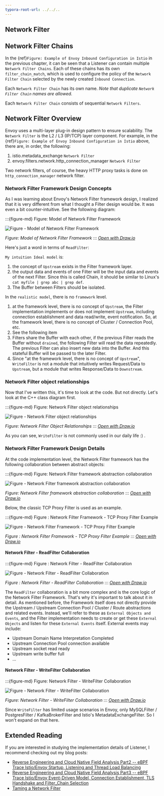 ```yaml
---
typora-root-url: ../../..
---
```


## Network Filter

## Network Filter Chains
In the {ref}`Figure: Example of Envoy Inbound Configuration in Istio` in the previous chapter, it can be seen that a Listener can contain multiple `Network Filter Chains`. Each of these chains has its own `filter_chain_match`, which is used to configure the policy of the `Network Filter Chain` selected by the newly created `Inbound Connection`.

Each `Network Filter Chain` has its own name. *Note that duplicate `Network Filter Chain` names are allowed.*

Each `Network Filter Chain` consists of sequential `Network Filters`. 

## Network Filter Overview

Envoy uses a multi-layer plug-in design pattern to ensure scalability. The `Network Filter` is the L2 / L3 (IP/TCP) layer component. For example, in the {ref}`Figure: Example of Envoy Inbound Configuration in Istio` above, there are, in order, the following:
1. istio.metadata_exchange `Network Filter`
2. envoy.filters.network.http_connection_manager `Network Filter`

Two network filters, of course, the heavy HTTP proxy tasks is done on `http_connection_manager` network filter.

### Network Filter Framework Design Concepts

As I was learning about Envoy's Network Filter framework design, I realized that it is very different from what I thought a Filter design would be. It was even a bit counter-intuitive. See the following diagram:

:::{figure-md} Figure: Model of Network Filter Framework

<img src="/ch2-envoy/arch/network-filter/network-filter-framework-concept.drawio.svg" alt="Figure - Model of Network Filter Framework">

*Figure: Model of Network Filter Framework*
:::
*[Open with Draw.io](https://app.diagrams.net/?ui=sketch#Uhttps%3A%2F%2Fistio-insider.mygraphql.com%2Fzh_CN%2Flatest%2F_images%2Fnetwork-filter-framework-concept.drawio.svg)*

Here's just a word in terms of `ReadFilter`:

`My intuition Ideal model` is:
 1. the concept of `Upstream` exists in the Filter framework layer.
 2. the output data and events of one Filter will be the input data and events of the next Filter. Since this is called Chain, it should be similar to Linux's `cat myfile | grep abc | grep def`. 
 3. The Buffer between Filters should be isolated.


In the `realistic model`, there is no `framework` level.
1. at the framework level, there is no concept of `Upstream`, the Filter implementation implements or does not implement `Upstream`, including connection establishment and data read/write, event notification. So, at the framework level, there is no concept of Cluster / Connection Pool, etc. 
2. See the following item
3. Filters share the Buffer with each other, if the previous Filter reads the Buffer without `drained`, the following Filter will read the data repeatedly. The previous Filter can also insert new data into the Buffer. And this stateful Buffer will be passed to the later Filter.
4. Since "at the framework level, there is no concept of `Upstream`", `WriteFilter` is not a module that intuitively writes Request/Data to `Upstream`, but a module that writes Response/Data to `Downstream`.

### Network Filter object relationships

Now that I've written this, it's time to look at the code. But not directly. Let's look at the C++ class diagram first.


:::{figure-md} Figure: Network Filter object relationships

<img src="/ch2-envoy/arch/network-filter/network-filter-hierarchy.drawio.svg" alt="Figure - Network Filter object relationships">

*Figure: Network Filter Object Relationships*
:::
*[Open with Draw.io](https://app.diagrams.net/?ui=sketch#Uhttps%3A%2F%2Fistio-insider.mygraphql.com%2Fzh_CN%2Flatest%2F_images%2Fnetwork-filter-hierarchy.drawio.svg)*


As you can see, `WriteFilter` is not commonly used in our daily life :) .


### Network Filter Framework Design Details
At the code implementation level, the Network Filter framework has the following collaboration between abstract objects:

:::{figure-md} Figure: Network Filter framework abstraction collaboration

<img src="/ch2-envoy/arch/network-filter/network-filter-framework.drawio.svg" alt="Figure - Network Filter framework abstraction collaboration">

*Figure: Network Filter framework abstraction collaboration*
:::
*[Open with Draw.io](https://app.diagrams.net/?ui=sketch#Uhttps%3A%2F%2Fistio-insider.mygraphql.com%2Fzh_CN%2Flatest%2F_images%2Fnetwork-filter-framework.drawio.svg)*


Below, the classic TCP Proxy Filter is used as an example.


:::{figure-md} Figure : Network Filter Framework - TCP Proxy Filter Example

<img src="/ch2-envoy/arch/network-filter/network-filter-tcpproxy.drawio.svg" alt="Figure - Network Filter Framework - TCP Proxy Filter Example">

*Figure : Network Filter Framework - TCP Proxy Filter Example*
:::
*[Open with Draw.io](https://app.diagrams.net/?ui=sketch#Uhttps%3A%2F%2Fistio-insider.mygraphql.com%2Fzh_CN%2Flatest%2F_images%2Fnetwork-filter-tcpproxy.drawio.svg)*


#### Network Filter - ReadFilter Collaboration

:::{figure-md} Figure : Network Filter - ReadFilter Collaboration

<img src="/ch2-envoy/arch/network-filter/network-filter-readfilter.drawio.svg" alt="Figure - Network Filter - ReadFilter Collaboration">

*Figure : Network Filter - ReadFilter Collaboration*
:::
*[Open with Draw.io](https://app.diagrams.net/?ui=sketch#Uhttps%3A%2F%2Fistio-insider.mygraphql.com%2Fzh_CN%2Flatest%2F_images%2Fnetwork-filter-readfilter.drawio.svg)*

The `ReadFilter` collaboration is a bit more complex and is the core logic of the Network Filter Framework. That's why it's important to talk about it in detail.
As mentioned before, the Framework itself does not directly provide the Upstream / Upstream Connection Pool / Cluster / Route abstractions and related events. Instead, we'll refer to these as `External Objects and Events`, and the Filter implementation needs to create or get these `External Objects` and listen for these `External Events` itself. External events may include:

- Upstream Domain Name Interpretation Completed
- Upstream Connection Pool connection available
- Upstream socket read ready
- Upstream write buffer full
- ...




#### Network Filter - WriteFilter Collaboration

:::{figure-md} Figure: Network Filter - WriteFilter Collaboration

<img src="/ch2-envoy/arch/network-filter/network-filter-writefilter.drawio.svg" alt="Figure - Network Filter - WriteFilter Collaboration">

*Figure: Network Filter - WriteFilter Collaboration*
:::
*[Open with Draw.io](https://app.diagrams.net/?ui=sketch#Uhttps%3A%2F%2Fistio-insider.mygraphql.com%2Fzh_CN%2Flatest%2F_images%2Fnetwork-filter-writefilter.drawio.svg)*

Since `WriteFilter` has limited usage scenarios in Envoy, only MySQLFilter / PostgresFilter / KafkaBrokerFilter and Istio's MetadataExchangeFilter. So I won't expand on that here.

## Extended Reading

If you are interested in studying the implementation details of Listener, I recommend checking out my blog posts:
 - [Reverse Engineering and Cloud Native Field Analysis Part2 -- eBPF Trace Istio/Envoy Startup, Listening and Thread Load Balancing](https://blog.mygraphql.com/zh/posts/low-tec/trace/trace-istio/trace-istio-part2/)
 - [Reverse Engineering and Cloud Native Field Analysis Part3 -- eBPF Trace Istio/Envoy Event-Driven Model, Connection Establishment, TLS Handshake and Filter_Chain Selection](https://blog.mygraphql.com/zh/posts/low-tec/trace/trace-istio/trace-istio-part3/)
 - [Taming a Network Filter](https://blog.envoyproxy.io/taming-a-network-filter-44adcf91517)
